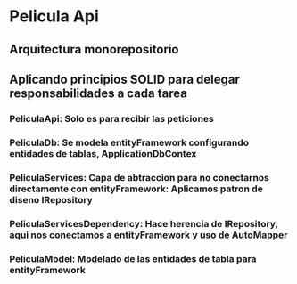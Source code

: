 # Pelicula Api

## Arquitectura monorepositorio

## Aplicando principios SOLID para delegar responsabilidades a cada tarea

### PeliculaApi: Solo es para recibir las peticiones
### PeliculaDb: Se modela entityFramework configurando entidades de tablas, ApplicationDbContex
### PeliculaServices: Capa de abtraccion para no conectarnos directamente con entityFramework: Aplicamos patron de diseno IRepository
### PeliculaServicesDependency: Hace herencia de IRepository, aqui nos conectamos a entityFramework y uso de AutoMapper
### PeliculaModel: Modelado de las entidades de tabla para entityFramework

